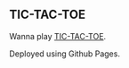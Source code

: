 ## TIC-TAC-TOE

Wanna play [TIC-TAC-TOE](https://mohitsharma-21.github.io/tic-tac-toe/).
 
Deployed using Github Pages.